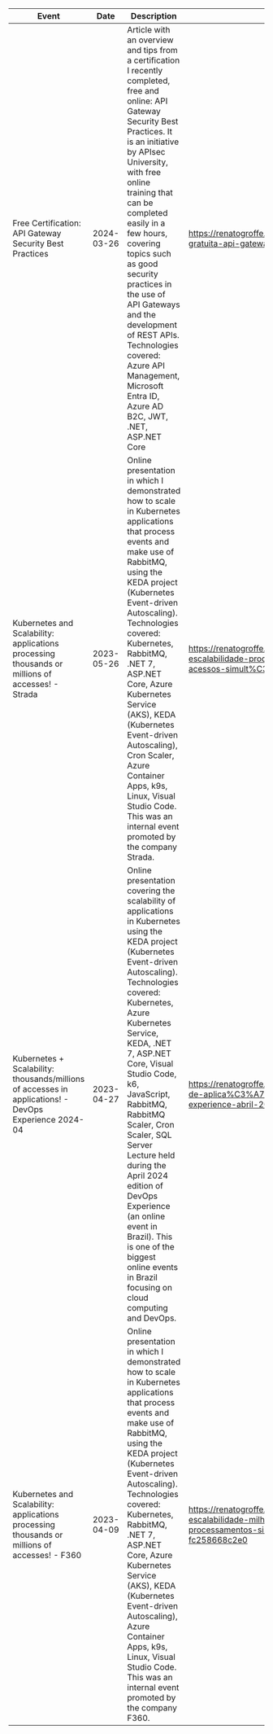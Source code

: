 | Event | Date | Description | Link | Participants |
| ------------| ---- | ------------ | ---- | ---- |
| Free Certification: API Gateway Security Best Practices | 2024-03-26 | Article with an overview and tips from a certification I recently completed, free and online: API Gateway Security Best Practices. It is an initiative by APIsec University, with free online training that can be completed easily in a few hours, covering topics such as good security practices in the use of API Gateways and the development of REST APIs.<br/>Technologies covered: Azure API Management, Microsoft Entra ID, Azure AD B2C, JWT, .NET, ASP.NET Core | https://renatogroffe.medium.com/certifica%C3%A7%C3%A3o-gratuita-api-gateway-security-best-practices-feb18932d4a5 |
| Kubernetes and Scalability: applications processing thousands or millions of accesses! - Strada | 2023-05-26 | Online presentation in which I demonstrated how to scale in Kubernetes applications that process events and make use of RabbitMQ, using the KEDA project (Kubernetes Event-driven Autoscaling).<br/>Technologies covered: Kubernetes, RabbitMQ, .NET 7, ASP.NET Core, Azure Kubernetes Service (AKS), KEDA (Kubernetes Event-driven Autoscaling), Cron Scaler, Azure Container Apps, k9s, Linux, Visual Studio Code.<br/>This was an internal event promoted by the company Strada. | https://renatogroffe.medium.com/kubernetes-e-escalabilidade-processando-milhares-milh%C3%B5es-de-acessos-simult%C3%A2neos-strada-2023-a0ae17f03a09 | 35 |
| Kubernetes + Scalability: thousands/millions of accesses in applications! - DevOps Experience 2024-04 | 2023-04-27 | Online presentation covering the scalability of applications in Kubernetes using the KEDA project (Kubernetes Event-driven Autoscaling).<br/>Technologies covered: Kubernetes, Azure Kubernetes Service, KEDA, .NET 7, ASP.NET Core, Visual Studio Code, k6, JavaScript, RabbitMQ, RabbitMQ Scaler, Cron Scaler, SQL Server<br/>Lecture held during the April 2024 edition of DevOps Experience (an online event in Brazil). This is one of the biggest online events in Brazil focusing on cloud computing and DevOps. | https://renatogroffe.medium.com/kubernetes-escalabilidade-de-aplica%C3%A7%C3%B5es-com-keda-rabbitmq-devops-experience-abril-2023-f978f5f1d689 | 571 |
| Kubernetes and Scalability: applications processing thousands or millions of accesses! - F360 | 2023-04-09 | Online presentation in which I demonstrated how to scale in Kubernetes applications that process events and make use of RabbitMQ, using the KEDA project (Kubernetes Event-driven Autoscaling).<br/>Technologies covered: Kubernetes, RabbitMQ, .NET 7, ASP.NET Core, Azure Kubernetes Service (AKS), KEDA (Kubernetes Event-driven Autoscaling), Azure Container Apps, k9s, Linux, Visual Studio Code.<br/>This was an internal event promoted by the company F360. | https://renatogroffe.medium.com/kubernetes-e-escalabilidade-milhares-milh%C3%B5es-de-processamentos-simult%C3%A2neos-f360-abril-2023-fc258668c2e0 | 11 |